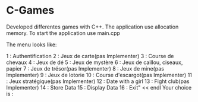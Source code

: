 # C-Games
Developed differentes games with C++.
The application use allocation memory.
To start the application use main.cpp


The menu looks like:

 1 : Authentification
 2 : Jeux de carte(pas Implementer)
 3 : Course de chevaux
 4 : Jeux de dé
 5 : Jeux de mystère
 6 : Jeux de caillou, ciseaux, papier
 7 : Jeux de trésor(pas Implementer)
 8 : Jeux de mine(pas Implementer)
 9 : Jeux de lotorie
10 : Course d'escargot(pas Implementer)
11 : Jeux stratégique(pas Implementer)
12 : Date with a girl
13 : Fight club(pas Implementer)
14 : Store Data
15 : Display Data
16 : Exit" << endl
Your choice is :
